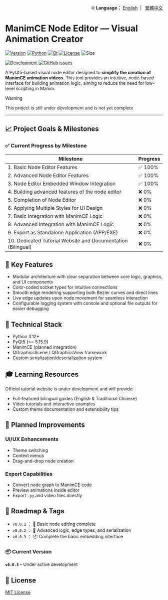 <!-- Language Switch -->
<p align="right">
  🌐 <strong>Language：</strong>
  <a href="./README.md">English</a> &nbsp;| &nbsp;
  <a href="./README.zh-TW.md">繁體中文</a>
</p>

# ManimCE Node Editor — Visual Animation Creator

[![Version](https://img.shields.io/badge/version-v0.3.0-orange)](#)
[![Python](https://img.shields.io/badge/python-3.12+-blue.svg)](#)
[![Qt](https://img.shields.io/badge/Qt-PyQt5-blue)](#)
[![License](https://img.shields.io/github/license/JIA-WEI-LI/ManimCE-NodeEditor?color=blue)](./LICENSE)
![Size](https://img.shields.io/github/repo-size/JIA-WEI-LI/ManimCE-NodeEditor?color)

[![Development](https://img.shields.io/badge/status-in%20development-yellow)](#)
[![GitHub issues](https://img.shields.io/github/issues/JIA-WEI-LI/ManimCE-NodeEditor)](https://github.com/JIA-WEI-LI/ManimCE-NodeEditor/issues)


A PyQt5-based visual node editor designed to **simplify the creation of ManimCE animation videos**. This tool provides an intuitive, node-based interface for building animation logic, aiming to reduce the need for low-level scripting in Manim.

> [!WARNING]
> This project is still under development and is not yet complete

---

## 📈 Project Goals & Milestones

### ✅ Current Progress by Milestone

| Milestone                                            | Progress |
|-----------------------------------------------------|----------|
| 1. Basic Node Editor Features                        | ✅ 100%     |
| 2. Advanced Node Editor Features                     | ✅ 100%     |
| 3. Node Editor Embedded Window Integration           | ✅ 100%     |
| 4. Building advanced features of the node editor     | ❌ 0%       |
| 5. Completion of Node Editor                         | ❌ 0%       |
| 6. Applying Multiple Styles for UI Design            | ❌ 0%       |
| 7. Basic Integration with ManimCE Logic              | ❌ 0%       |
| 8. Advanced Integration with ManimCE Logic           | ❌ 0%       |
| 9. Export as Standalone Application (APP/EXE)        | ❌ 0%       |
| 10. Dedicated Tutorial Website and Documentation (Bilingual) | ❌ 0%       |

## 🚀 Key Features

- Modular architecture with clear separation between core logic, graphics, and UI components  
- Color-coded socket types for intuitive connections  
- Smooth edge rendering supporting both Bezier curves and direct lines  
- Live edge updates upon node movement for seamless interaction  
- Configurable logging system with console and optional file outputs for easier debugging  


## 💼 Technical Stack

* Python 3.12+
* PyQt5 (>= 5.15.9)
* ManimCE (planned integration)
* QGraphicsScene / QGraphicsView framework
* Custom serialization/deserialization system

<!-- ## 📺 Getting Started
```bash
git clone https://github.com/Magicsoldier19/manimce-node-editor.git
cd manimce-node-editor
python -m venv .venv
source .venv/bin/activate  # Windows: .venv\Scripts\activate
pip install -r requirements.txt
python NodeEditor/node_editor_main.py
``` -->

## 🎓 Learning Resources
Official tutorial website is under development and will provide:

* Full-featured bilingual guides (English & Traditional Chinese)
* Video tutorials and interactive examples
* Custom theme documentation and extensibility tips

## 🔼 Planned Improvements

### UI/UX Enhancements
* Theme switching
* Context menus
* Drag-and-drop node creation
### Export Capabilities
* Convert node graph to ManimCE code
* Preview animations inside editor
* Export `.py` and video files directly

## 🔻 Roadmap & Tags
*  `v0.0.1` ：  🎯 Basic node editing complete
*  `v0.0.2` ：  🔁 Advanced logic, edge types, and serialization
*  `v0.0.3` ：  📦 Complete the basic embedding interface
  
### 📦 Current Version
**`v0.0.3`** – Under active development  

## 📄 License
[MIT License](./LICENSE)